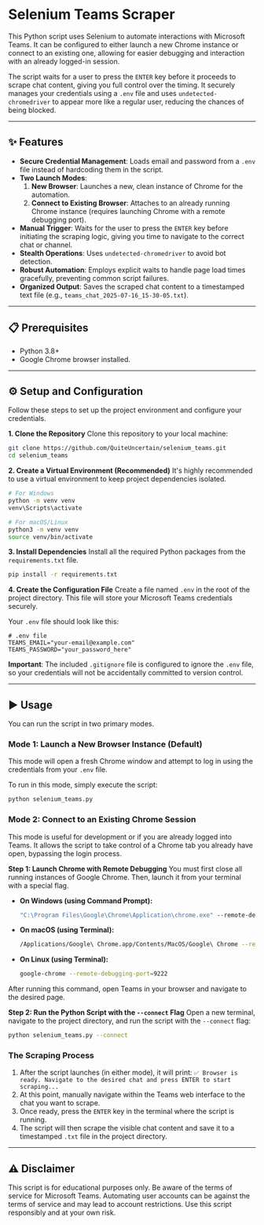 # Selenium Teams Scraper

This Python script uses Selenium to automate interactions with Microsoft Teams. It can be configured to either launch a new Chrome instance or connect to an existing one, allowing for easier debugging and interaction with an already logged-in session.

The script waits for a user to press the `ENTER` key before it proceeds to scrape chat content, giving you full control over the timing. It securely manages your credentials using a `.env` file and uses `undetected-chromedriver` to appear more like a regular user, reducing the chances of being blocked.

-----

## ✨ Features

  * **Secure Credential Management**: Loads email and password from a `.env` file instead of hardcoding them in the script.
  * **Two Launch Modes**:
    1.  **New Browser**: Launches a new, clean instance of Chrome for the automation.
    2.  **Connect to Existing Browser**: Attaches to an already running Chrome instance (requires launching Chrome with a remote debugging port).
  * **Manual Trigger**: Waits for the user to press the `ENTER` key before initiating the scraping logic, giving you time to navigate to the correct chat or channel.
  * **Stealth Operations**: Uses `undetected-chromedriver` to avoid bot detection.
  * **Robust Automation**: Employs explicit waits to handle page load times gracefully, preventing common script failures.
  * **Organized Output**: Saves the scraped chat content to a timestamped text file (e.g., `teams_chat_2025-07-16_15-30-05.txt`).

-----

## 📋 Prerequisites

  * Python 3.8+
  * Google Chrome browser installed.

-----

## ⚙️ Setup and Configuration

Follow these steps to set up the project environment and configure your credentials.

**1. Clone the Repository**
Clone this repository to your local machine:

```bash
git clone https://github.com/QuiteUncertain/selenium_teams.git
cd selenium_teams
```

**2. Create a Virtual Environment (Recommended)**
It's highly recommended to use a virtual environment to keep project dependencies isolated.

```bash
# For Windows
python -m venv venv
venv\Scripts\activate

# For macOS/Linux
python3 -m venv venv
source venv/bin/activate
```

**3. Install Dependencies**
Install all the required Python packages from the `requirements.txt` file.

```bash
pip install -r requirements.txt
```

**4. Create the Configuration File**
Create a file named `.env` in the root of the project directory. This file will store your Microsoft Teams credentials securely.

Your `.env` file should look like this:

```
# .env file
TEAMS_EMAIL="your-email@example.com"
TEAMS_PASSWORD="your_password_here"
```

**Important**: The included `.gitignore` file is configured to ignore the `.env` file, so your credentials will not be accidentally committed to version control.

-----

## ▶️ Usage

You can run the script in two primary modes.

### Mode 1: Launch a New Browser Instance (Default)

This mode will open a fresh Chrome window and attempt to log in using the credentials from your `.env` file.

To run in this mode, simply execute the script:

```bash
python selenium_teams.py
```

### Mode 2: Connect to an Existing Chrome Session

This mode is useful for development or if you are already logged into Teams. It allows the script to take control of a Chrome tab you already have open, bypassing the login process.

**Step 1: Launch Chrome with Remote Debugging**
You must first close all running instances of Google Chrome. Then, launch it from your terminal with a special flag.

  * **On Windows (using Command Prompt):**

    ```cmd
    "C:\Program Files\Google\Chrome\Application\chrome.exe" --remote-debugging-port=9222
    ```

  * **On macOS (using Terminal):**

    ```bash
    /Applications/Google\ Chrome.app/Contents/MacOS/Google\ Chrome --remote-debugging-port=9222
    ```

  * **On Linux (using Terminal):**

    ```bash
    google-chrome --remote-debugging-port=9222
    ```

After running this command, open Teams in your browser and navigate to the desired page.

**Step 2: Run the Python Script with the `--connect` Flag**
Open a new terminal, navigate to the project directory, and run the script with the `--connect` flag:

```bash
python selenium_teams.py --connect
```

### The Scraping Process

1.  After the script launches (in either mode), it will print:
    `✅ Browser is ready. Navigate to the desired chat and press ENTER to start scraping...`
2.  At this point, manually navigate within the Teams web interface to the chat you want to scrape.
3.  Once ready, press the `ENTER` key in the terminal where the script is running.
4.  The script will then scrape the visible chat content and save it to a timestamped `.txt` file in the project directory.

-----

## ⚠️ Disclaimer

This script is for educational purposes only. Be aware of the terms of service for Microsoft Teams. Automating user accounts can be against the terms of service and may lead to account restrictions. Use this script responsibly and at your own risk.
